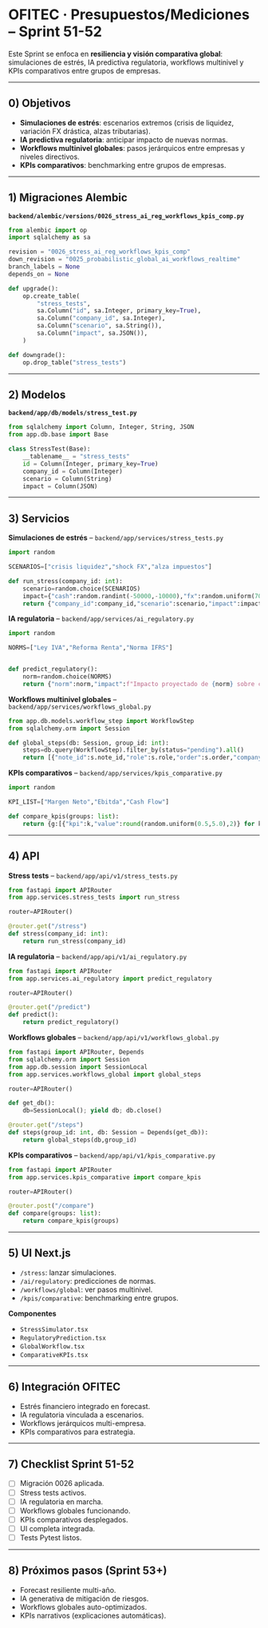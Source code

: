 # OFITEC · Presupuestos/Mediciones – Sprint 51-52

Este Sprint se enfoca en **resiliencia y visión comparativa global**: simulaciones de estrés, IA predictiva regulatoria, workflows multinivel y KPIs comparativos entre grupos de empresas.

---

## 0) Objetivos
- **Simulaciones de estrés**: escenarios extremos (crisis de liquidez, variación FX drástica, alzas tributarias).
- **IA predictiva regulatoria**: anticipar impacto de nuevas normas.
- **Workflows multinivel globales**: pasos jerárquicos entre empresas y niveles directivos.
- **KPIs comparativos**: benchmarking entre grupos de empresas.

---

## 1) Migraciones Alembic
**`backend/alembic/versions/0026_stress_ai_reg_workflows_kpis_comp.py`**
```python
from alembic import op
import sqlalchemy as sa

revision = "0026_stress_ai_reg_workflows_kpis_comp"
down_revision = "0025_probabilistic_global_ai_workflows_realtime"
branch_labels = None
depends_on = None

def upgrade():
    op.create_table(
        "stress_tests",
        sa.Column("id", sa.Integer, primary_key=True),
        sa.Column("company_id", sa.Integer),
        sa.Column("scenario", sa.String()),
        sa.Column("impact", sa.JSON()),
    )

def downgrade():
    op.drop_table("stress_tests")
```

---

## 2) Modelos
**`backend/app/db/models/stress_test.py`**
```python
from sqlalchemy import Column, Integer, String, JSON
from app.db.base import Base

class StressTest(Base):
    __tablename__ = "stress_tests"
    id = Column(Integer, primary_key=True)
    company_id = Column(Integer)
    scenario = Column(String)
    impact = Column(JSON)
```

---

## 3) Servicios
**Simulaciones de estrés** – `backend/app/services/stress_tests.py`
```python
import random

SCENARIOS=["crisis liquidez","shock FX","alza impuestos"]

def run_stress(company_id: int):
    scenario=random.choice(SCENARIOS)
    impact={"cash":random.randint(-50000,-10000),"fx":random.uniform(700,1000)}
    return {"company_id":company_id,"scenario":scenario,"impact":impact}
```

**IA regulatoria** – `backend/app/services/ai_regulatory.py`
```python
import random

NORMS=["Ley IVA","Reforma Renta","Norma IFRS"]


def predict_regulatory():
    norm=random.choice(NORMS)
    return {"norm":norm,"impact":f"Impacto proyectado de {norm} sobre cashflow."}
```

**Workflows multinivel globales** – `backend/app/services/workflows_global.py`
```python
from app.db.models.workflow_step import WorkflowStep
from sqlalchemy.orm import Session

def global_steps(db: Session, group_id: int):
    steps=db.query(WorkflowStep).filter_by(status="pending").all()
    return [{"note_id":s.note_id,"role":s.role,"order":s.order,"company":group_id} for s in steps]
```

**KPIs comparativos** – `backend/app/services/kpis_comparative.py`
```python
import random

KPI_LIST=["Margen Neto","Ebitda","Cash Flow"]

def compare_kpis(groups: list):
    return {g:[{"kpi":k,"value":round(random.uniform(0.5,5.0),2)} for k in KPI_LIST] for g in groups}
```

---

## 4) API
**Stress tests** – `backend/app/api/v1/stress_tests.py`
```python
from fastapi import APIRouter
from app.services.stress_tests import run_stress

router=APIRouter()

@router.get("/stress")
def stress(company_id: int):
    return run_stress(company_id)
```

**IA regulatoria** – `backend/app/api/v1/ai_regulatory.py`
```python
from fastapi import APIRouter
from app.services.ai_regulatory import predict_regulatory

router=APIRouter()

@router.get("/predict")
def predict():
    return predict_regulatory()
```

**Workflows globales** – `backend/app/api/v1/workflows_global.py`
```python
from fastapi import APIRouter, Depends
from sqlalchemy.orm import Session
from app.db.session import SessionLocal
from app.services.workflows_global import global_steps

router=APIRouter()

def get_db():
    db=SessionLocal(); yield db; db.close()

@router.get("/steps")
def steps(group_id: int, db: Session = Depends(get_db)):
    return global_steps(db,group_id)
```

**KPIs comparativos** – `backend/app/api/v1/kpis_comparative.py`
```python
from fastapi import APIRouter
from app.services.kpis_comparative import compare_kpis

router=APIRouter()

@router.post("/compare")
def compare(groups: list):
    return compare_kpis(groups)
```

---

## 5) UI Next.js
- `/stress`: lanzar simulaciones.
- `/ai/regulatory`: predicciones de normas.
- `/workflows/global`: ver pasos multinivel.
- `/kpis/comparative`: benchmarking entre grupos.

**Componentes**
- `StressSimulator.tsx`
- `RegulatoryPrediction.tsx`
- `GlobalWorkflow.tsx`
- `ComparativeKPIs.tsx`

---

## 6) Integración OFITEC
- Estrés financiero integrado en forecast.
- IA regulatoria vinculada a escenarios.
- Workflows jerárquicos multi-empresa.
- KPIs comparativos para estrategia.

---

## 7) Checklist Sprint 51-52
- [ ] Migración 0026 aplicada.
- [ ] Stress tests activos.
- [ ] IA regulatoria en marcha.
- [ ] Workflows globales funcionando.
- [ ] KPIs comparativos desplegados.
- [ ] UI completa integrada.
- [ ] Tests Pytest listos.

---

## 8) Próximos pasos (Sprint 53+)
- Forecast resiliente multi-año.
- IA generativa de mitigación de riesgos.
- Workflows globales auto-optimizados.
- KPIs narrativos (explicaciones automáticas).

